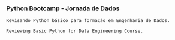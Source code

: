 ### Python Bootcamp - Jornada de Dados


```
Revisando Python básico para formação em Engenharia de Dados.
```


```
Reviewing Basic Python for Data Engineering Course.
```